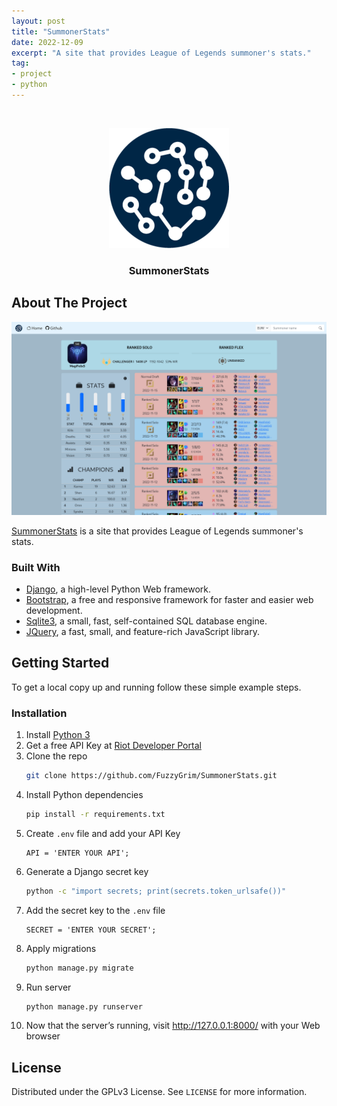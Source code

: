 ```yaml
---
layout: post
title: "SummonerStats"
date: 2022-12-09
excerpt: "A site that provides League of Legends summoner's stats."
tag:
- project 
- python
---
```


<br />

<p align="center">
  <img src="https://github.com/FuzzyGrim/SummonerStats/raw/master/api/static/favicon/android-chrome-192x192.png" />
</p>


<h3 align="center">SummonerStats</h3>


<!-- ABOUT THE PROJECT -->
## About The Project

![screenshot](https://github.com/FuzzyGrim/SummonerStats/raw/master/api/static/assets/screenshot.png)

[SummonerStats](https://github.com/FuzzyGrim/SummonerStats) is a site that provides League of Legends summoner's stats.

### Built With

* [Django](https://djangoproject.com), a high-level Python Web framework.
* [Bootstrap](https://getbootstrap.com), a free and responsive framework for faster and easier web development.
* [Sqlite3](https://www.sqlite.org/index.html), a small, fast, self-contained SQL database engine.
* [JQuery](https://jquery.com), a fast, small, and feature-rich JavaScript library.


<!-- GETTING STARTED -->
## Getting Started

To get a local copy up and running follow these simple example steps.

### Installation

1. Install [Python 3](https://www.python.org/downloads/)
1. Get a free API Key at [Riot Developer Portal](https://developer.riotgames.com/)
2. Clone the repo
   ```sh
   git clone https://github.com/FuzzyGrim/SummonerStats.git
   ```
3. Install Python dependencies
   ```sh
   pip install -r requirements.txt
   ```
4. Create `.env` file and add your API Key
   ```env
   API = 'ENTER YOUR API';
   ```
5. Generate a Django secret key
    ```sh
    python -c "import secrets; print(secrets.token_urlsafe())"
    ```
6. Add the secret key to the `.env` file
    ```env
    SECRET = 'ENTER YOUR SECRET';
    ```
7. Apply migrations
    ```sh
    python manage.py migrate
    ```
8. Run server
   ```sh
   python manage.py runserver
   ```
9. Now that the server’s running, visit http://127.0.0.1:8000/ with your Web browser

<!-- LICENSE -->
## License

Distributed under the GPLv3 License. See `LICENSE` for more information.
      